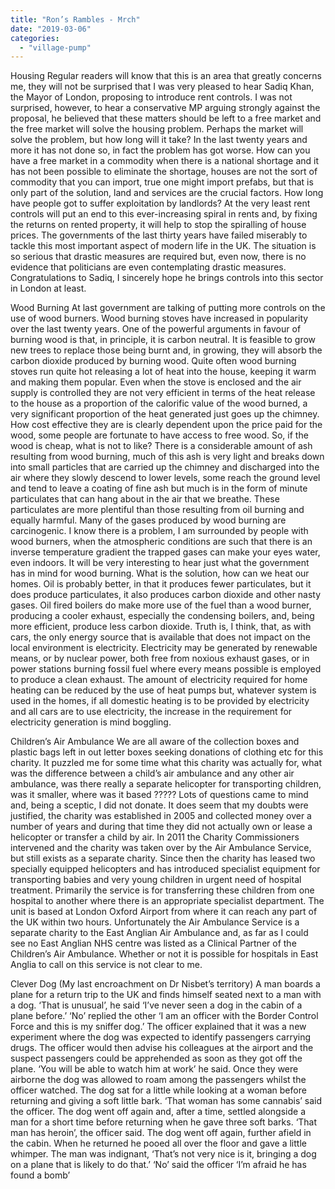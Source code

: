 ```yaml
---
title: "Ron’s Rambles - Mrch"
date: "2019-03-06"
categories: 
  - "village-pump"
---
```


Housing Regular readers will know that this is an area that greatly concerns me, they will not be surprised that I was very pleased to hear Sadiq Khan, the Mayor of London, proposing to introduce rent controls. I was not surprised, however, to hear a conservative MP arguing strongly against the proposal, he believed that these matters should be left to a free market and the free market will solve the housing problem. Perhaps the market will solve the problem, but how long will it take? In the last twenty years and more it has not done so, in fact the problem has got worse. How can you have a free market in a commodity when there is a national shortage and it has not been possible to eliminate the shortage, houses are not the sort of commodity that you can import, true one might import prefabs, but that is only part of the solution, land and services are the crucial factors. How long have people got to suffer exploitation by landlords? At the very least rent controls will put an end to this ever-increasing spiral in rents and, by fixing the returns on rented property, it will help to stop the spiralling of house prices. The governments of the last thirty years have failed miserably to tackle this most important aspect of modern life in the UK. The situation is so serious that drastic measures are required but, even now, there is no evidence that politicians are even contemplating drastic measures. Congratulations to Sadiq, I sincerely hope he brings controls into this sector in London at least.

Wood Burning At last government are talking of putting more controls on the use of wood burners. Wood burning stoves have increased in popularity over the last twenty years. One of the powerful arguments in favour of burning wood is that, in principle, it is carbon neutral. It is feasible to grow new trees to replace those being burnt and, in growing, they will absorb the carbon dioxide produced by burning wood. Quite often wood burning stoves run quite hot releasing a lot of heat into the house, keeping it warm and making them popular. Even when the stove is enclosed and the air supply is controlled they are not very efficient in terms of the heat release to the house as a proportion of the calorific value of the wood burned, a very significant proportion of the heat generated just goes up the chimney. How cost effective they are is clearly dependent upon the price paid for the wood, some people are fortunate to have access to free wood. So, if the wood is cheap, what is not to like? There is a considerable amount of ash resulting from wood burning, much of this ash is very light and breaks down into small particles that are carried up the chimney and discharged into the air where they slowly descend to lower levels, some reach the ground level and tend to leave a coating of fine ash but much is in the form of minute particulates that can hang about in the air that we breathe. These particulates are more plentiful than those resulting from oil burning and equally harmful. Many of the gases produced by wood burning are carcinogenic. I know there is a problem, I am surrounded by people with wood burners, when the atmospheric conditions are such that there is an inverse temperature gradient the trapped gases can make your eyes water, even indoors. It will be very interesting to hear just what the government has in mind for wood burning. What is the solution, how can we heat our homes. Oil is probably better, in that it produces fewer particulates, but it does produce particulates, it also produces carbon dioxide and other nasty gases. Oil fired boilers do make more use of the fuel than a wood burner, producing a cooler exhaust, especially the condensing boilers, and, being more efficient, produce less carbon dioxide. Truth is, I think, that, as with cars, the only energy source that is available that does not impact on the local environment is electricity. Electricity may be generated by renewable means, or by nuclear power, both free from noxious exhaust gases, or in power stations burning fossil fuel where every means possible is employed to produce a clean exhaust. The amount of electricity required for home heating can be reduced by the use of heat pumps but, whatever system is used in the homes, if all domestic heating is to be provided by electricity and all cars are to use electricity, the increase in the requirement for electricity generation is mind boggling.

Children’s Air Ambulance We are all aware of the collection boxes and plastic bags left in out letter boxes seeking donations of clothing etc for this charity. It puzzled me for some time what this charity was actually for, what was the difference between a child’s air ambulance and any other air ambulance, was there really a separate helicopter for transporting children, was it smaller, where was it based ????? Lots of questions came to mind and, being a sceptic, I did not donate. It does seem that my doubts were justified, the charity was established in 2005 and collected money over a number of years and during that time they did not actually own or lease a helicopter or transfer a child by air. In 2011 the Charity Commissioners intervened and the charity was taken over by the Air Ambulance Service, but still exists as a separate charity. Since then the charity has leased two specially equipped helicopters and has introduced specialist equipment for transporting babies and very young children in urgent need of hospital treatment. Primarily the service is for transferring these children from one hospital to another where there is an appropriate specialist department. The unit is based at London Oxford Airport from where it can reach any part of the UK within two hours. Unfortunately the Air Ambulance Service is a separate charity to the East Anglian Air Ambulance and, as far as I could see no East Anglian NHS centre was listed as a Clinical Partner of the Children’s Air Ambulance. Whether or not it is possible for hospitals in East Anglia to call on this service is not clear to me.

Clever Dog (My last encroachment on Dr Nisbet’s territory) A man boards a plane for a return trip to the UK and finds himself seated next to a man with a dog. ‘That is unusual’, he said ‘I’ve never seen a dog in the cabin of a plane before.’ ‘No’ replied the other ‘I am an officer with the Border Control Force and this is my sniffer dog.’ The officer explained that it was a new experiment where the dog was expected to identify passengers carrying drugs. The officer would then advise his colleagues at the airport and the suspect passengers could be apprehended as soon as they got off the plane. ‘You will be able to watch him at work’ he said. Once they were airborne the dog was allowed to roam among the passengers whilst the officer watched. The dog sat for a little while looking at a woman before returning and giving a soft little bark. ‘That woman has some cannabis’ said the officer. The dog went off again and, after a time, settled alongside a man for a short time before returning when he gave three soft barks. ‘That man has heroin’, the officer said. The dog went off again, further afield in the cabin. When he returned he pooed all over the floor and gave a little whimper. The man was indignant, ‘That’s not very nice is it, bringing a dog on a plane that is likely to do that.’ ‘No’ said the officer ‘I’m afraid he has found a bomb’
